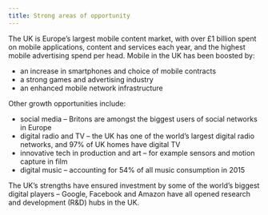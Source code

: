 ```yaml
---
title: Strong areas of opportunity
---
```


The UK is Europe’s largest mobile content market, with over £1 billion spent on mobile applications, content and services each year, and the highest mobile advertising spend per head. Mobile in the UK has been boosted by:

- an increase in smartphones and choice of mobile contracts
- a strong games and advertising industry
- an enhanced mobile network infrastructure

Other growth opportunities include:

- social media – Britons are amongst the biggest users of social networks in Europe
- digital radio and TV – the UK has one of the world’s largest digital radio networks, and 97% of UK homes have digital TV
- innovative tech in production and art – for example sensors and motion capture in film
- digital music – accounting for 54% of all music consumption in 2015

The UK’s strengths have ensured investment by some of the world’s biggest digital players – Google, Facebook and Amazon have all opened research and development (R&D) hubs in the UK.
